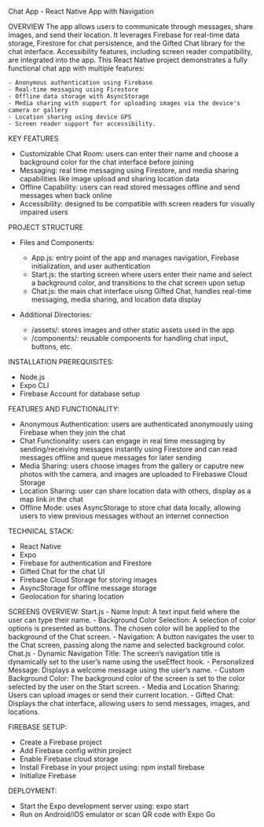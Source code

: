 Chat App - React Native App with Navigation

OVERVIEW
The app allows users to communicate through messages, share images, and send their location. It leverages Firebase for real-time data storage, Firestore for chat persistence, and the Gifted Chat library for the chat interface. Accessibility features, including screen reader compatibility, are integrated into the app. This React Native project demonstrates a fully functional chat app with multiple features:

    - Anonymous authentication using Firebase
    - Real-time messaging using Firestore
    - Offline data storage with AsyncStorage
    - Media sharing with support for uploading images via the device's camera or gallery
    - Location sharing using device GPS
    - Screen reader support for accessibility.

KEY FEATURES
- Customizable Chat Room: users can enter their name and choose a background color for the chat interface before joining
- Messaging: real time messaging using Firestore, and media sharing capabilities like image upload and sharing location data
- Offline Capability: users can read stored messages offline and send messages when back online
- Accessibility: designed to be compatible with screen readers for visually impaired users

PROJECT STRUCTURE
- Files and Components:

    - App.js: entry point of the app and manages navigation, Firebase initialization, and user authentication 
    - Start.js: the starting screen where users enter their name and select a background color, and transitions to the chat screen upon setup
    - Chat.js: the main chat interface uisng Gifted Chat, handles real-time messaging, media sharing, and location data display 

- Additional Directories:
    - /assets/: stores images and other static assets used in the app
    - /components/: reusable components for handling chat input, buttons, etc.

INSTALLATION PREREQUISITES:
- Node.js
- Expo CLI
- Firebase Account for database setup

FEATURES AND FUNCTIONALITY:
- Anonymous Authentication: users are authenticated anonymously using Firebase when they join the chat
- Chat Functionality: users can engage in real time messaging by sending/receiving messages instantly using Firestore and can read messages offline and queue messages for later sending 
- Media Sharing: users choose images from the gallery or caputre new photos with the camera, and images are uploaded to Firebaswe Cloud Storage
- Location Sharing: user can share location data with others, display as a map link in the chat 
- Offline Mode: uses AsyncStorage to store chat data locally, allowing users to view previous messages without an internet connection 

TECHNICAL STACK:
- React Native
- Expo
- Firebase for authentication and Firestore
- Gifted Chat for the chat UI
- Firebase Cloud Storage for storing images
- AsyncStorage for offline message storage
- Geolocation for sharing location

SCREENS OVERVIEW:
Start.js - Name Input: A text input field where the user can type their name. - Background Color Selection: A selection of color options is presented as buttons. The chosen color will be applied to the background of the Chat screen. - Navigation: A button navigates the user to the Chat screen, passing along the name and selected background color.
Chat.js - Dynamic Navigation Title: The screen’s navigation title is dynamically set to the user’s name using the useEffect hook. - Personalized Message: Displays a welcome message using the user’s name. - Custom Background Color: The background color of the screen is set to the color selected by the user on the Start screen. - Media and Location Sharing: Users can upload images or send their current location. - Gifted Chat: Displays the chat interface, allowing users to send messages, images, and locations.

FIREBASE SETUP:
- Create a Firebase project
- Add Firebase config within project
- Enable Firebase cloud storage
- Install Firebase in your project using: npm install firebase
- Initialize Firebase

DEPLOYMENT:
- Start the Expo development server using: expo start
- Run on Android/iOS emulator or scan QR code with Expo Go
